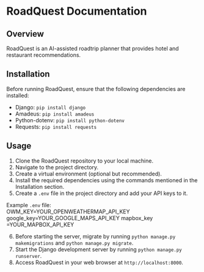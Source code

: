 # RoadQuest Documentation

## Overview

RoadQuest is an AI-assisted roadtrip planner that provides hotel and restaurant recommendations. 

## Installation

Before running RoadQuest, ensure that the following dependencies are installed:

- Django: `pip install django`
- Amadeus: `pip install amadeus`
- Python-dotenv: `pip install python-dotenv`
- Requests: `pip install requests`

## Usage

1. Clone the RoadQuest repository to your local machine.
2. Navigate to the project directory.
3. Create a virtual environment (optional but recommended).
4. Install the required dependencies using the commands mentioned in the Installation section.
5. Create a `.env` file in the project directory and add your API keys to it.

Example `.env` file: <br />
OWM_KEY=YOUR_OPENWEATHERMAP_API_KEY <br />
google_key=YOUR_GOOGLE_MAPS_API_KEY
mapbox_key =YOUR_MAPBOX_API_KEY

6. Before starting the server, migrate by running `python manage.py makemigrations` and `python manage.py migrate`.
7. Start the Django development server by running `python manage.py runserver`.
8. Access RoadQuest in your web browser at `http://localhost:8000`.
